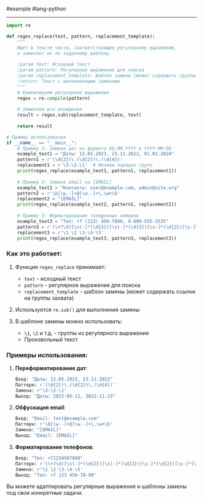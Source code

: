 #example #lang-python 

---
```python
import re

def regex_replace(text, pattern, replacement_template):
    """
    Ищет в тексте части, соответствующие регулярному выражению,
    и заменяет их по заданному шаблону.
    
    :param text: Исходный текст
    :param pattern: Регулярное выражение для поиска
    :param replacement_template: Шаблон замены (может содержать группы \1, \2 и т.д.)
    :return: Текст с выполненными заменами
    """
    # Компилируем регулярное выражение
    regex = re.compile(pattern)
    
    # Заменяем все вхождения
    result = regex.sub(replacement_template, text)
    
    return result

# Пример использования
if __name__ == "__main__":
    # Пример 1: Замена дат из формата DD.MM.YYYY в YYYY-MM-DD
    example_text1 = "Даты: 12.05.2023, 23.11.2022, 01.01.2024"
    pattern1 = r'(\d{2})\.(\d{2})\.(\d{4})'
    replacement1 = r'\3-\2-\1'  # Меняем порядок групп
    print(regex_replace(example_text1, pattern1, replacement1))
    
    # Пример 2: Замена email на [EMAIL]
    example_text2 = "Контакты: user@example.com, admin@site.org"
    pattern2 = r'\b[\w.-]+@[\w.-]+\.\w+\b'
    replacement2 = "[EMAIL]"
    print(regex_replace(example_text2, pattern2, replacement2))
    
    # Пример 3: Форматирование телефонных номеров
    example_text3 = "Тел: +7 (123) 456-7890, 8-800-555-3535"
    pattern3 = r'(\+?\d)[\s(-]*(\d{3})[\s)-]*(\d{3})[\s-]*(\d{2})[\s-]*(\d{2})'
    replacement3 = r'\1 \2 \3-\4-\5'
    print(regex_replace(example_text3, pattern3, replacement3))
```

### Как это работает:
1. Функция `regex_replace` принимает:
   - `text` - исходный текст
   - `pattern` - регулярное выражение для поиска
   - `replacement_template` - шаблон замены (может содержать ссылки на группы захвата)

2. Используется `re.sub()` для выполнения замены

3. В шаблоне замены можно использовать:
   - `\1`, `\2` и т.д. - группы из регулярного выражения
   - Произвольный текст

### Примеры использования:
1. **Переформатирование дат**:
   ```python
   Вход: "Даты: 12.05.2023, 23.11.2022"
   Паттерн: r'(\d{2})\.(\d{2})\.(\d{4})'
   Замена: r'\3-\2-\1'
   Выход: "Даты: 2023-05-12, 2022-11-23"
   ```

2. **Обфускация email**:
   ```python
   Вход: "Email: test@example.com"
   Паттерн: r'\b[\w.-]+@[\w.-]+\.\w+\b'
   Замена: "[EMAIL]"
   Выход: "Email: [EMAIL]"
   ```

3. **Форматирование телефонов**:
   ```python
   Вход: "Тел: +71234567890"
   Паттерн: r'(\+?\d)[\s(-]*(\d{3})[\s)-]*(\d{3})[\s-]*(\d{2})[\s-]*(\d{2})'
   Замена: r'\1 \2 \3-\4-\5'
   Выход: "Тел: +7 123 456-78-90"
   ```

Вы можете адаптировать регулярные выражения и шаблоны замены под свои конкретные задачи.